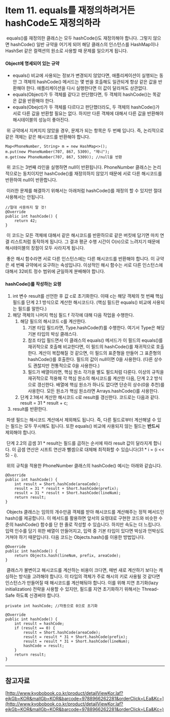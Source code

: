 # Item 11. equals를 재정의하려거든 hashCode도 재정의하라

 equals()를 재정의한 클래스는 모두 hashCode()도 재정의해야 합니다. 그렇지 않으면 hashCode() 일반 규약을 어기게 되어 해당 클래스의 인스턴스를 HashMap이나 HashSet 같은 컬렉션의 원소로 사용할 때 문제를 일으키게 됩니다.

#### Object에 명세되어 있는 규약

-   equals() 비교에 사용되는 정보가 변경되지 않았다면, 애플리케이션이 실행되는 동안 그 객체의 hashCode() 메서드는 몇 번을 호출해도 일관되게 항상 같은 값을 반환해야 한다. 애플리케이션을 다시 실행한다면 이 값이 달라져도 상관없다.
-   equals(Object)가 두 객체를 같다고 판단했다면, 두 객체의 hashCode()는 똑같은 값을 반환해야 한다.
-   equals(Obejct)가 두 객체를 다르다고 판단했더라도, 두 객체의 hashCode()가 서로 다른 값을 반환할 필요는 없다. 하지만 다른 객체에 대해서 다른 값을 반환해야 해시테이블의 성능이 좋아진다.

 위 규약에서 지켜지지 않았을 경우, 문제가 되는 항목은 두 번째 입니다. 즉, 논리적으로 같은 객체는 같은 해시코드를 반환해야 합니다.

```
Map<PhoneNumber, String> m = new HashMap<>();
m.put(new PhoneNumber(707, 867, 5309), "제니");
m.get(new PhoneNumber(707, 867, 5309));	//null을 반환
```

 위 코드는 3번째 라인을 실행하면 null이 반환됩니다. PhoneNumber 클래스는 논리적으로는 동치이지만 hashCode()를 재정의하지 않았기 때문에 서로 다른 해시코드를 반환하여 null이 반환합니다.

 이러한 문제를 해결하기 위해서는 아래처럼 hashCode()를 재정의 할 수 있지만 절대 사용해서는 안됩니다.

```
//절대 사용하지 말 것!
@Override
public int hashCode() {
    return 42;
}
```

 이 코드는 모든 객체에 대해서 같은 해시코드를 반환하므로 같은 버킷에 담기면 마치 연결 리스트처럼 동작하게 됩니다. 그 결과 평균 수행 시간이 O(n)으로 느려지기 때문에 해시테이블의 장점이 모두 사라지게 됩니다.

 좋은 해시 함수라면 서로 다른 인스턴스에는 다른 해시코드를 반환해야 합니다. 이 규약은 세 번째 규약에서 요구하는 속성입니다. 이상적인 해시 함수는 서로 다른 인스턴스에 대해서 32비트 정수 범위에 균일하게 분배해야 합니다.

#### hashCode()를 작성하는 요령

1.  int 변수 result를 선언한 후 값 c로 초기화한다. 이때 c는 해당 객체의 첫 번째 핵심 필드를 단계 2.1 방식으로 계산한 해시코드다. (핵심 필드란 equals() 비교에 사용되는 필드를 말한다.)
2.  해당 객체의 나머지 핵심 필드 f 각각에 대해 다음 작업을 수행한다.
    1.  해당 필드의 해시코드 c를 계산한다.
        1.  기본 타입 필드라면, Type.hashCode(f)를 수행한다. 여기서 Type은 해당 기본 타입의 박싱 클래스다.
        2.  참조 타입 필드면서 이 클래스의 equals() 메서드가 이 필드의 equals()를 재귀적으로 호출해 비교한다면, 이 필드의 hashCode()를 재귀적으로 호출한다. 계산이 복잡해질 것 같으면, 이 필드의 표준형을 만들어 그 표준형의 hashCode()를 호출한다. 필드의 값이 null이면 0을 사용한다. (다른 상수도 괜찮지만 전통적으로 0을 사용한다.)
        3.  필드가 배열이라면, 핵심 원소 각가을 별도 필드처럼 다룬다. 이상의 규칙을 재귀적으로 적용해 각 핵심 원소의 해시코드를 계산한 다음, 단계 2.2 방식으로 갱신한다. 배열에 핵심 원소가 하나도 없다면 단순히 상수(0을 추천)를 사용한다. 모든 원소가 핵심 원소라면 Arrays.hashCode()를 사용한다.
    2.  단계 2.1에서 계산한 해시코드 c로 result를 갱신한다. 코드로는 다음과 같다. result = 31 \* result + c;
3.  result를 반환한다.

 파생 필드는 해시코드 계산에서 제외해도 됩니다. 즉, 다른 필드로부터 계산해낼 수 있는 필드는 모두 무시해도 됩니다. 또한 equals() 비교에 사용되지 않는 필드는 **반드시** 제외해야 합니다.

 단계 2.2의 곱셈 31 \* result는 필드를 곱하는 순서에 따라 result 값이 달라지게 합니다. 이 곱셈 연산은 시프트 연산과 뺄셈으로 대체해 최적화할 수 있습니다(31 \* i = (i << 5) - i).

 위의 규칙을 적용한 PhoneNumber 클래스의 hashCode() 예시는 아래와 같습니다.

```
@Override
public int hashCode() {
    int result = Short.hashCode(areaCode);
    result = 31 * result + Short.hashCode(prefix);
    result = 31 * result + Short.hashCode(lineNum);
    return result;
}
```

 Objects 클래스는 임의의 개수만큼 객체를 받아 해시코드를 계산해주는 정적 메서드인 hash()를 제공합니다. 이 메서드를 활용하면 앞서의 요령대로 구현한 코드와 비슷한 수준의 hashCode() 함수를 단 한 줄로 작성할 수 있습니다. 하지만 속도는 더 느립니다. 입력 인수를 담기 위한 배열이 만들어지고, 입력 중 기본 타입이 있다면 박싱과 언박싱도 거쳐야 하기 때문입니다. 다음 코드는 Objects.hash()를 이용한 방법입니다.

```
@Override
public int hashCode() {
    return Objects.hash(lineNum, prefix, areaCode);
}
```

 클래스가 불변이고 해시코드를 계산하는 비용이 크다면, 매번 새로 계산하기 보다는 캐싱하는 방식을 고려해야 합니다. 이 타입의 객체가 주로 해시의 키로 사용될 것 같다면 인스턴스가 만들어질 때 해시코드를 계산해둬야 합니다. 이를 위해 지연 초기화(lazy initialization) 전략을 사용할 수 있지만, 필드를 지연 초기화하기 위해서는 Thread-Safe 하도록 신경써야 합니다.

```
private int hashCode; //자동으로 0으로 초기화

@Override
public int hashCode() {
    int result = hashCode;
    if (result == 0) {
        result = Short.hashCode(areaCode);
        result = result * 31 + Short.hashCode(prefix);
        result = result * 31 + Short.hashCode(lineNum);
        hashCode = result;
    }
    return result;
}
```

---

## 참고자료

[http://www.kyobobook.co.kr/product/detailViewKor.laf?ejkGb=KOR&mallGb=KOR&barcode=9788966262281&orderClick=LEa&Kc=](http://www.kyobobook.co.kr/product/detailViewKor.laf?ejkGb=KOR&mallGb=KOR&barcode=9788966262281&orderClick=LEa&Kc=)
